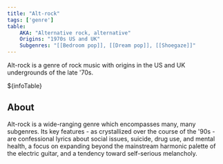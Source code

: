 ```yaml
---
title: "Alt-rock"
tags: ['genre']
table:
    AKA: "Alternative rock, alternative"
    Origins: "1970s US and UK"
    Subgenres: "[[Bedroom pop]], [[Dream pop]], [[Shoegaze]]"
---
```


Alt-rock is a genre of rock music with origins in the US and UK undergrounds of the late '70s.

${infoTable}

## About
Alt-rock is a wide-ranging genre which encompasses many, many subgenres. Its key features - as crystallized over the course of the '90s - are confessional lyrics about social issues, suicide, drug use, and mental health, a focus on expanding beyond the mainstream harmonic palette of the electric guitar, and a tendency toward self-serious melancholy.